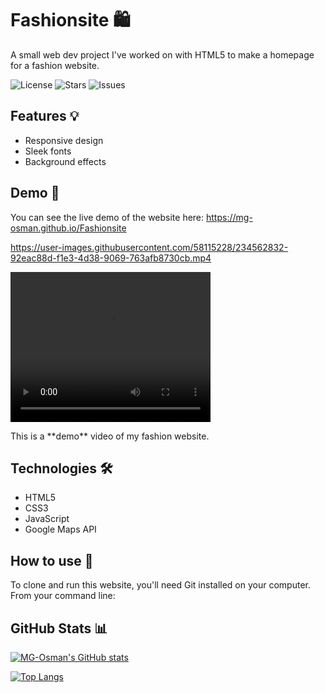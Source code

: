 # Fashionsite 🛍️

A small web dev project I've worked on with HTML5 to make a homepage for a fashion website.

![License](https://img.shields.io/github/license/MG-Osman/Fashionsite)
![Stars](https://img.shields.io/github/stars/MG-Osman/Fashionsite)
![Issues](https://img.shields.io/github/issues/MG-Osman/Fashionsite)

## Features 💡

- Responsive design
- Sleek fonts
- Background effects

## Demo 🚀

You can see the live demo of the website here: https://mg-osman.github.io/Fashionsite



https://user-images.githubusercontent.com/58115228/234562832-92eac88d-f1e3-4d38-9069-763afb8730cb.mp4


<video src=" https://user-images.githubusercontent.com/58115228/234562183-4f368e69-88b6-4476-a400-a3beda124110.mp4 
" width="320" height="240" controls>
  <p>This is a **demo** video of my fashion website.</p>
</video>

## Technologies 🛠️

- HTML5
- CSS3
- JavaScript
- Google Maps API

## How to use 📖

To clone and run this website, you'll need Git installed on your computer. From your command line:


## GitHub Stats 📊

[![MG-Osman's GitHub stats](https://github-readme-stats.vercel.app/api?username=MG-Osman&show_icons=true&theme=radical)](https://github.com/MG-Osman)

[![Top Langs](https://github-readme-stats.vercel.app/api/top-langs/?username=MG-Osman&layout=compact&theme=radical)](https://github.com/MG-Osman)
